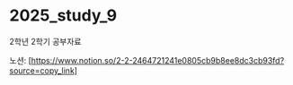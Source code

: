 # 2025_study_9
2학년 2학기 공부자료

노션: [https://www.notion.so/2-2-2464721241e0805cb9b8ee8dc3cb93fd?source=copy_link]
